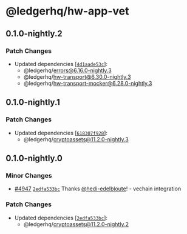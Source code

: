 # @ledgerhq/hw-app-vet

## 0.1.0-nightly.2

### Patch Changes

- Updated dependencies [[`4d1aade53c`](https://github.com/LedgerHQ/ledger-live/commit/4d1aade53cd33f8e7548ce340f54fbb834bdcdcb)]:
  - @ledgerhq/errors@6.16.0-nightly.3
  - @ledgerhq/hw-transport@6.30.0-nightly.3
  - @ledgerhq/hw-transport-mocker@6.28.0-nightly.3

## 0.1.0-nightly.1

### Patch Changes

- Updated dependencies [[`618307f928`](https://github.com/LedgerHQ/ledger-live/commit/618307f92899af07f4c8ad97c67df483492e3d9d)]:
  - @ledgerhq/cryptoassets@11.2.0-nightly.3

## 0.1.0-nightly.0

### Minor Changes

- [#4947](https://github.com/LedgerHQ/ledger-live/pull/4947) [`2edfa533bc`](https://github.com/LedgerHQ/ledger-live/commit/2edfa533bccafbfd8a61aea0f5422c0db79825ea) Thanks [@hedi-edelbloute](https://github.com/hedi-edelbloute)! - vechain integration

### Patch Changes

- Updated dependencies [[`2edfa533bc`](https://github.com/LedgerHQ/ledger-live/commit/2edfa533bccafbfd8a61aea0f5422c0db79825ea)]:
  - @ledgerhq/cryptoassets@11.2.0-nightly.2
